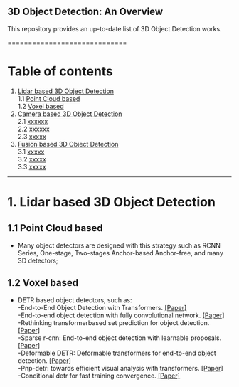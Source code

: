 
## 3D Object Detection: An Overview
This repository provides an up-to-date list of 3D Object Detection works. 
 
=============================
# Table of contents
1. [Lidar based 3D Object Detection](#1)  
    1.1 [Point Cloud based](#1.1)  
    1.2 [Voxel based](#1.2)  
2. [Camera based 3D Object Detection](#2)  
	2.1 [xxxxxx](#2.1)  
	2.2  [xxxxxx](#2.2)  
	2.3  [xxxxx](#2.3)   
3. [Fusion based 3D Object Detection](#3)  
	3.1 [xxxxx](#3.1)  
	3.2 [xxxxx](#3.2)  
	3.3 [xxxxx](#3.3)  





----------------------------------
# 1. Lidar based 3D Object Detection <a name="1"></a>  
## 1.1 Point Cloud based<a name="1.1"></a>
  - Many object detectors are designed with this strategy such as RCNN Series, One-stage, Two-stages Anchor-based Anchor-free, and many 3D detectors;
## 1.2 Voxel based<a name="1.2"></a>  
  - DETR based object detectors, such as:  
  -End-to-End Object Detection with Transformers. [[Paper]](https://arxiv.org/pdf/2005.12872.pdf)  
  -End-to-end object detection with fully convolutional network. [[Paper]](https://openaccess.thecvf.com/content/CVPR2021/papers/Wang_End-to-End_Object_Detection_With_Fully_Convolutional_Network_CVPR_2021_paper.pdf)  
  -Rethinking transformerbased set prediction for object detection. [[Paper]](https://openaccess.thecvf.com/content/ICCV2021/papers/Sun_Rethinking_Transformer-Based_Set_Prediction_for_Object_Detection_ICCV_2021_paper.pdf)  
  -Sparse r-cnn: End-to-end object detection with learnable proposals. [[Paper]](https://openaccess.thecvf.com/content/CVPR2021/papers/Sun_Sparse_R-CNN_End-to-End_Object_Detection_With_Learnable_Proposals_CVPR_2021_paper.pdf)  
  -Deformable DETR: Deformable transformers for end-to-end object detection. [[Paper]](https://openreview.net/pdf?id=gZ9hCDWe6ke)  
  -Pnp-detr: towards efficient visual analysis with transformers. [[Paper]](https://openaccess.thecvf.com/content/ICCV2021/papers/Wang_PnP-DETR_Towards_Efficient_Visual_Analysis_With_Transformers_ICCV_2021_paper.pdf)  
  -Conditional detr for fast training convergence. [[Paper]](https://openaccess.thecvf.com/content/ICCV2021/papers/Meng_Conditional_DETR_for_Fast_Training_Convergence_ICCV_2021_paper.pdf)  




